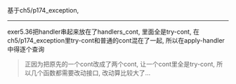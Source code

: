 基于ch5/p174_exception,

---

exer5.36把handler串起来放在了handlers_cont, 里面全是try-cont, 在ch5/p174_exception里try-cont和普通的cont混在了一起, 所以在apply-handler中得逐个查询

> 正因为把原先的一个cont改成了两个cont, 让一个cont里全是try-cont, 所以几个函数都需要改动接口, 改动算比较大了...